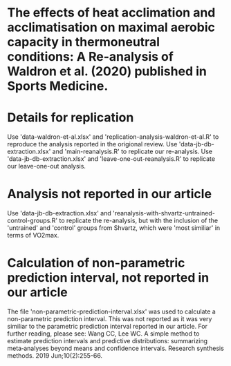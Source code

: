 # The effects of heat acclimation and acclimatisation on maximal aerobic capacity in thermoneutral conditions: A Re-analysis of Waldron et al. (2020) published in Sports Medicine.

# Details for replication
Use 'data-waldron-et-al.xlsx' and 'replication-analysis-waldron-et-al.R' to reproduce the analysis reported in the origional review.
Use 'data-jb-db-extraction.xlsx' and 'main-reanalysis.R' to replicate our re-analysis.
Use 'data-jb-db-extraction.xlsx' and 'leave-one-out-reanalysis.R' to replicate our leave-one-out analysis.

# Analysis not reported in our article
Use 'data-jb-db-extraction.xlsx' and 'reanalysis-with-shvartz-untrained-control-groups.R' to replicate the re-analysis, but with the inclusion of the 'untrained' and 'control' groups from Shvartz, which were 'most similiar' in terms of VO2max.

# Calculation of non-parametric prediction interval, not reported in our article
The file 'non-parametric-prediction-interval.xlsx' was used to calculate a non-parametric prediction interval. This was not reported as it was very similiar to the parametric prediction interval reported in our article. For further reading, please see: Wang CC, Lee WC. A simple method to estimate prediction intervals and predictive distributions: summarizing meta‐analyses beyond means and confidence intervals. Research synthesis methods. 2019 Jun;10(2):255-66.






